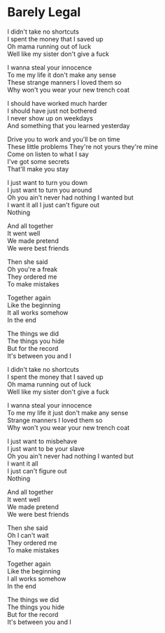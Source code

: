 # Barely Legal  

I didn't take no shortcuts  
I spent the money that I saved up  
Oh mama running out of luck  
Well like my sister don't give a fuck  

I wanna steal your innocence  
To me my life it don't make any sense  
These strange manners I loved them so  
Why won't you wear your new trench coat  

I should have worked much harder  
I should have just not bothered  
I never show up on weekdays  
And something that you learned yesterday  

Drive you to work and you'll be on time  
These little problems
They're not yours they're mine  
Come on listen to what I say  
I've got some secrets  
That'll make you stay  

I just want to turn you down  
I just want to turn you around  
Oh you ain't never had nothing I wanted but  
I want it all I just can't figure out  
Nothing  

And all together  
It went well  
We made pretend  
We were best friends  

Then she said  
Oh you're a freak  
They ordered me  
To make mistakes  

Together again  
Like the beginning  
It all works somehow  
In the end  

The things we did  
The things you hide  
But for the record  
It's between you and I  

I didn't take no shortcuts  
I spent the money that I saved up  
Oh mama running out of luck  
Well like my sister don't give a fuck  

I wanna steal your innocence  
To me my life it just don't make any sense  
Strange manners I loved them so  
Why won't you wear your new trench coat  

I just want to misbehave  
I just want to be your slave  
Oh you ain't never had nothing I wanted but  
I want it all  
I just can't figure out  
Nothing  

And all together  
It went well  
We made pretend  
We were best friends  

Then she said  
Oh I can't wait  
They ordered me  
To make mistakes  

Together again  
Like the beginning  
I all works somehow  
In the end  

The things we did  
The things you hide  
But for the record  
It's between you and I  
